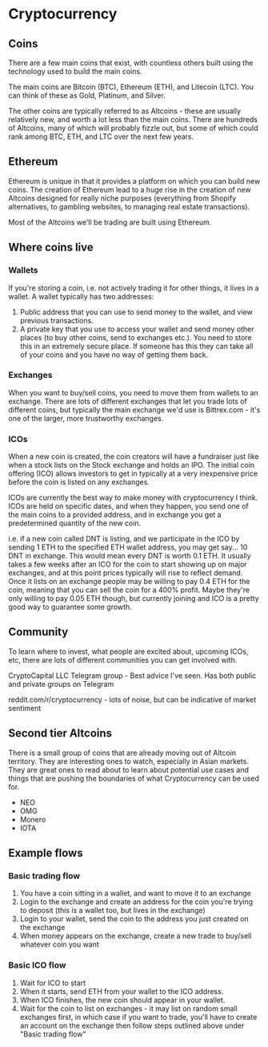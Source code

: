 # Cryptocurrency

## Coins
There are a few main coins that exist, with countless others built using the technology used to build the main coins.

The main coins are Bitcoin (BTC), Ethereum (ETH), and Litecoin (LTC). You can think of these as Gold, Platinum, and Silver.

The other coins are typically referred to as Altcoins - these are usually relatively new, and worth a lot less than the main coins. There are hundreds of Altcoins, many of which will probably fizzle out, but some of which could rank among BTC, ETH, and LTC over the next few years.

## Ethereum
Ethereum is unique in that it provides a platform on which you can build new coins. The creation of Ethereum lead to a huge rise in the creation of new Altcoins designed for really niche purposes (everything from Shopify alternatives, to gambling websites, to managing real estate transactions).

Most of the Altcoins we'll be trading are built using Ethereum.

## Where coins live

### Wallets
If you're storing a coin, i.e. not actively trading it for other things, it lives in a wallet. A wallet typically has two addresses:

1. Public address that you can use to send money to the wallet, and view previous transactions.
2. A private key that you use to access your wallet and send money other places (to buy other coins, send to exchanges etc.). You need to store this in an extremely secure place. If someone has this they can take all of your coins and you have no way of getting them back.

### Exchanges
When you want to buy/sell coins, you need to move them from wallets to an exchange. There are lots of different exchanges that let you trade lots of different coins, but typically the main exchange we'd use is Bittrex.com - it's one of the larger, more trustworthy exchanges.

### ICOs
When a new coin is created, the coin creators will have a fundraiser just like when a stock lists on the Stock exchange and holds an IPO. The initial coin offering (ICO) allows investors to get in typically at a very inexpensive price before the coin is listed on any exchanges.

ICOs are currently the best way to make money with cryptocurrency I think. ICOs are held on specific dates, and when they happen, you send one of the main coins to a provided address, and in exchange you get a predetermined quantity of the new coin.

i.e. if a new coin called DNT is listing, and we participate in the ICO by sending 1 ETH to the specified ETH wallet address, you may get say... 10 DNT in exchange. This would mean every DNT is worth 0.1 ETH. It usually takes a few weeks after an ICO for the coin to start showing up on major exchanges, and at this point prices typically will rise to reflect demand. Once it lists on an exchange people may be willing to pay 0.4 ETH for the coin, meaning that you can sell the coin for a 400% profit. Maybe they're only willing to pay 0.05 ETH though, but currently joining and ICO is a pretty good way to guarantee some growth.

## Community
To learn where to invest, what people are excited about, upcoming ICOs, etc, there are lots of different communities you can get involved with.

CryptoCapital LLC Telegram group - Best advice I've seen. Has both public and private groups on Telegram

reddit.com/r/cryptocurrency - lots of noise, but can be indicative of market sentiment

## Second tier Altcoins
There is a small group of coins that are already moving out of Altcoin territory. They are interesting ones to watch, especially in Asian markets. They are great ones to read about to learn about potential use cases and things that are pushing the boundaries of what Cryptocurrency can be used for.

* NEO
* OMG
* Monero
* IOTA

## Example flows

### Basic trading flow
1. You have a coin sitting in a wallet, and want to move it to an exchange
2. Login to the exchange and create an address for the coin you're trying to deposit (this is a wallet too, but lives in the exchange)
3. Login to your wallet, send the coin to the address you just created on the exchange
4. When money appears on the exchange, create a new trade to buy/sell whatever coin you want

### Basic ICO flow
1. Wait for ICO to start
2. When it starts, send ETH from your wallet to the ICO address.
3. When ICO finishes, the new coin should appear in your wallet.
4. Wait for the coin to list on exchanges - it may list on random small exchanges first, in which case if you want to trade, you'll have to create an account on the exchange then follow steps outlined above under "Basic trading flow"
